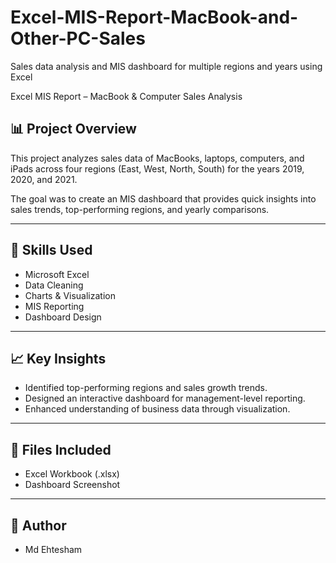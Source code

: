 # Excel-MIS-Report-MacBook-and-Other-PC-Sales
Sales data analysis and MIS dashboard for multiple regions and years using Excel

Excel MIS Report – MacBook & Computer Sales Analysis

## 📊 Project Overview
This project analyzes sales data of MacBooks, laptops, computers, and iPads across four regions (East, West, North, South) for the years 2019, 2020, and 2021.

The goal was to create an MIS dashboard that provides quick insights into sales trends, top-performing regions, and yearly comparisons.

---

## 🧠 Skills Used
- Microsoft Excel
- Data Cleaning
- Charts & Visualization
- MIS Reporting
- Dashboard Design

---

## 📈 Key Insights
- Identified top-performing regions and sales growth trends.
- Designed an interactive dashboard for management-level reporting.
- Enhanced understanding of business data through visualization.

---

## 📁 Files Included
- Excel Workbook (.xlsx)
- Dashboard Screenshot

---

## 🔗 Author
- Md Ehtesham
